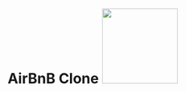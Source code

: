 <h1 align="center">AirBnB Clone <img src="https://s3.amazonaws.com/alx-intranet.hbtn.io/uploads/medias/2018/6/65f4a1dd9c51265f49d0.png?X-Amz-Algorithm=AWS4-HMAC-SHA256&X-Amz-Credential=AKIARDDGGGOUSBVO6H7D%2F20230208%2Fus-east-1%2Fs3%2Faws4_request&X-Amz-Date=20230208T211046Z&X-Amz-Expires=86400&X-Amz-SignedHeaders=host&X-Amz-Signature=0af40e5c5c78b1bb8cf4d9dd00cb6bc7f808e17d9a15159f19ad28827383189d" width="150" height="150"></h1>
